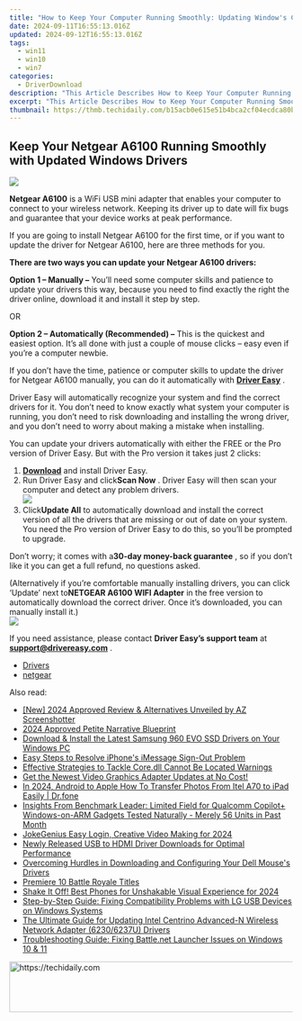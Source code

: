 ```yaml
---
title: "How to Keep Your Computer Running Smoothly: Updating Window's CPU Drivers"
date: 2024-09-11T16:55:13.016Z
updated: 2024-09-12T16:55:13.016Z
tags:
  - win11
  - win10
  - win7
categories:
  - DriverDownload
description: "This Article Describes How to Keep Your Computer Running Smoothly: Updating Window's CPU Drivers"
excerpt: "This Article Describes How to Keep Your Computer Running Smoothly: Updating Window's CPU Drivers"
thumbnail: https://thmb.techidaily.com/b15acb0e615e51b4bca2cf04ecdca80b947c552152a5ac4f569d3fcb7ad77d05.jpg
---
```


## Keep Your Netgear A6100 Running Smoothly with Updated Windows Drivers

![](https://images.drivereasy.com/wp-content/uploads/2019/09/NETGEAR-A6100.png)

**Netgear A6100** is a WiFi USB mini adapter that enables your computer to connect to your wireless network. Keeping its driver up to date will fix bugs and guarantee that your device works at peak performance.

 If you are going to install Netgear A6100 for the first time, or if you want to update the driver for Netgear A6100, here are three methods for you.

**There are two ways you can update your Netgear A6100 drivers:**

**Option 1 – Manually –** You’ll need some computer skills and patience to update your drivers this way, because you need to find exactly the right the driver online, download it and install it step by step.

OR

**Option 2 – Automatically (Recommended) –** This is the quickest and easiest option. It’s all done with just a couple of mouse clicks – easy even if you’re a computer newbie.

 If you don’t have the time, patience or computer skills to update the driver for Netgear A6100 manually, you can do it automatically with **[Driver Easy](https://tools.techidaily.com/drivereasy/download/)**  .

 Driver Easy will automatically recognize your system and find the correct drivers for it. You don’t need to know exactly what system your computer is running, you don’t need to risk downloading and installing the wrong driver, and you don’t need to worry about making a mistake when installing.

 You can update your drivers automatically with either the FREE or the Pro version of Driver Easy. But with the Pro version it takes just 2 clicks:

1. **[Download](https://tools.techidaily.com/drivereasy/download/)**  and install Driver Easy.
2. Run Driver Easy and click**Scan Now** . Driver Easy will then scan your computer and detect any problem drivers.  
![](https://images.drivereasy.com/wp-content/uploads/2018/07/9-3.png)
3. Click**Update All** to automatically download and install the correct version of all the drivers that are missing or out of date on your system. You need the Pro version of Driver Easy to do this, so you’ll be prompted to upgrade.  

 Don’t worry; it comes with a**30-day money-back guarantee** , so if you don’t like it you can get a full refund, no questions asked.  

 (Alternatively if you’re comfortable manually installing drivers, you can click ‘Update’ next to**NETGEAR A6100 WIFI Adapter** in the free version to automatically download the correct driver. Once it’s downloaded, you can manually install it.)  
![](https://images.drivereasy.com/wp-content/uploads/2018/07/10-1.png)

 If you need assistance, please contact **Driver Easy’s support team** at [**support@drivereasy.com**](https://tools.techidaily.com/drivereasy/download/) .

* [Drivers](https://tools.techidaily.com/drivereasy/download/)
* [netgear](https://tools.techidaily.com/drivereasy/download/)

<ins class="adsbygoogle"
     style="display:block"
     data-ad-format="autorelaxed"
     data-ad-client="ca-pub-7571918770474297"
     data-ad-slot="1223367746"></ins>

<ins class="adsbygoogle"
     style="display:block"
     data-ad-client="ca-pub-7571918770474297"
     data-ad-slot="8358498916"
     data-ad-format="auto"
     data-full-width-responsive="true"></ins>

<span class="atpl-alsoreadstyle">Also read:</span>
<div><ul>
<li><a href="https://screen-recording.techidaily.com/new-2024-approved-review-and-alternatives-unveiled-by-az-screenshotter/"><u>[New] 2024 Approved Review & Alternatives Unveiled by AZ Screenshotter</u></a></li>
<li><a href="https://extra-guidance.techidaily.com/2024-approved-petite-narrative-blueprint/"><u>2024 Approved Petite Narrative Blueprint</u></a></li>
<li><a href="https://hardware-updates.techidaily.com/download-and-install-the-latest-samsung-960-evo-ssd-drivers-on-your-windows-pc/"><u>Download & Install the Latest Samsung 960 EVO SSD Drivers on Your Windows PC</u></a></li>
<li><a href="https://fox-that.techidaily.com/easy-steps-to-resolve-iphones-imessage-sign-out-problem/"><u>Easy Steps to Resolve iPhone's iMessage Sign-Out Problem</u></a></li>
<li><a href="https://techtrends.techidaily.com/effective-strategies-to-tackle-coredll-cannot-be-located-warnings/"><u>Effective Strategies to Tackle Core.dll Cannot Be Located Warnings</u></a></li>
<li><a href="https://hardware-updates.techidaily.com/get-the-newest-video-graphics-adapter-updates-at-no-cost/"><u>Get the Newest Video Graphics Adapter Updates at No Cost!</u></a></li>
<li><a href="https://android-transfer.techidaily.com/in-2024-android-to-apple-how-to-transfer-photos-from-itel-a70-to-ipad-easily-drfone-by-drfone-transfer-from-android-transfer-from-android/"><u>In 2024, Android to Apple How To Transfer Photos From Itel A70 to iPad Easily | Dr.fone</u></a></li>
<li><a href="https://hardware-updates.techidaily.com/insights-from-benchmark-leader-limited-field-for-qualcomm-copilotplus-windows-on-arm-gadgets-tested-naturally-merely-56-units-in-past-month/"><u>Insights From Benchmark Leader: Limited Field for Qualcomm Copilot+ Windows-on-ARM Gadgets Tested Naturally - Merely 56 Units in Past Month</u></a></li>
<li><a href="https://extra-guidance.techidaily.com/jokegenius-easy-login-creative-video-making-for-2024/"><u>JokeGenius Easy Login, Creative Video Making for 2024</u></a></li>
<li><a href="https://hardware-updates.techidaily.com/newly-released-usb-to-hdmi-driver-downloads-for-optimal-performance/"><u>Newly Released USB to HDMI Driver Downloads for Optimal Performance</u></a></li>
<li><a href="https://hardware-updates.techidaily.com/overcoming-hurdles-in-downloading-and-configuring-your-dell-mouses-drivers/"><u>Overcoming Hurdles in Downloading and Configuring Your Dell Mouse's Drivers</u></a></li>
<li><a href="https://screen-activity-recording.techidaily.com/premiere-10-battle-royale-titles/"><u>Premiere 10 Battle Royale Titles</u></a></li>
<li><a href="https://extra-approaches.techidaily.com/shake-it-off-best-phones-for-unshakable-visual-experience-for-2024/"><u>Shake It Off! Best Phones for Unshakable Visual Experience for 2024</u></a></li>
<li><a href="https://hardware-updates.techidaily.com/step-by-step-guide-fixing-compatibility-problems-with-lg-usb-devices-on-windows-systems/"><u>Step-by-Step Guide: Fixing Compatibility Problems with LG USB Devices on Windows Systems</u></a></li>
<li><a href="https://hardware-updates.techidaily.com/the-ultimate-guide-for-updating-intel-centrino-advanced-n-wireless-network-adapter-62306237u-drivers/"><u>The Ultimate Guide for Updating Intel Centrino Advanced-N Wireless Network Adapter (6230/6237U) Drivers</u></a></li>
<li><a href="https://program-issues.techidaily.com/troubleshooting-guide-fixing-battlenet-launcher-issues-on-windows-10-and-11/"><u>Troubleshooting Guide: Fixing Battle.net Launcher Issues on Windows 10 & 11</u></a></li>
</ul></div>

<!-- affiliate ads begin -->
<a href="https://appsumo.8odi.net/c/5597632/2123730/7443" target="_top" id="2123730">
  <img src="//a.impactradius-go.com/display-ad/7443-2123730" border="0" alt="https://techidaily.com" width="728" height="90"/>
</a>
<img height="0" width="0" src="https://appsumo.8odi.net/i/5597632/2123730/7443" style="position:absolute;visibility:hidden;" border="0" />
<!-- affiliate ads end -->

